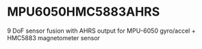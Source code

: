 MPU6050HMC5883AHRS
==================

9 DoF sensor fusion with AHRS output for MPU-6050 gyro/accel + HMC5883 magnetometer sensor
